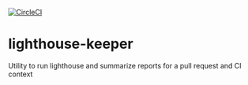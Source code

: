 [![CircleCI](https://circleci.com/gh/giantswarm/lighthouse-keeper.svg?style=svg&circle-token=f1d2933a2c4afd35322007b709700216adbd89f1)](https://circleci.com/gh/giantswarm/lighthouse-keeper)

# lighthouse-keeper

Utility to run lighthouse and summarize reports for a pull request and CI context
